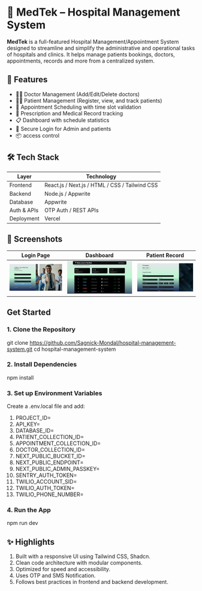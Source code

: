 # 🏥 MedTek – Hospital Management System

**MedTek** is a full-featured Hospital Management/Appointment System designed to streamline and simplify the administrative and operational tasks of hospitals and clinics. It helps manage patients bookings, doctors, appointments, records and more from a centralized system.

## 🚀 Features

- 👨‍⚕️ Doctor Management (Add/Edit/Delete doctors)
- 👩‍🦽 Patient Management (Register, view, and track patients)
- 📅 Appointment Scheduling with time slot validation
- 💊 Prescription and Medical Record tracking
- 📋 Dashboard with schedule statistics
- 🔐 Secure Login for Admin and patients
- 📦 access control

## 🛠️ Tech Stack

| Layer        | Technology                |
|--------------|----------------------------|
| Frontend     | React.js / Next.js / HTML / CSS / Tailwind CSS |
| Backend      | Node.js  / Appwrite |
| Database     | Appwrite |
| Auth & APIs  | OTP Auth / REST APIs       |
| Deployment   | Vercel |

## 📸 Screenshots

| Login Page | Dashboard | Patient Record |
|------------|-----------|----------------|
| ![Login](/public/screenshots/login.png) | ![Dashboard](/public/screenshots/dashboard.png) | ![Patient](/public/screenshots/patient-record.png) |

## Get Started

### 1. Clone the Repository
git clone https://github.com/Sagnick-Mondal/hospital-management-system.git
cd hospital-management-system

### 2. Install Dependencies
npm install

### 3. Set up Environment Variables
Create a .env.local file and add:
1. PROJECT_ID=
2. API_KEY=
3. DATABASE_ID=
4. PATIENT_COLLECTION_ID=
5. APPOINTMENT_COLLECTION_ID=
6. DOCTOR_COLLECTION_ID=
7. NEXT_PUBLIC_BUCKET_ID=
8. NEXT_PUBLIC_ENDPOINT=
9. NEXT_PUBLIC_ADMIN_PASSKEY=
10. SENTRY_AUTH_TOKEN=
11. TWILIO_ACCOUNT_SID=
12. TWILIO_AUTH_TOKEN=
13. TWILIO_PHONE_NUMBER=

### 4. Run the App
npm run dev

## ✨ Highlights
1. Built with a responsive UI using Tailwind CSS, Shadcn.
2. Clean code architecture with modular components.
3. Optimized for speed and accessibility.
4. Uses OTP and SMS Notification.
5. Follows best practices in frontend and backend development.
